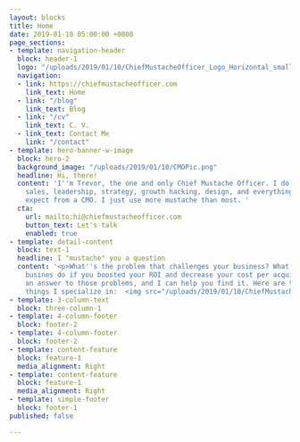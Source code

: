 ```yaml
---
layout: blocks
title: Home
date: 2019-01-10 05:00:00 +0000
page_sections:
- template: navigation-header
  block: header-1
  logo: "/uploads/2019/01/10/ChiefMustacheOfficer_Logo_Horizontal_small.png"
  navigation:
  - link: https://chiefmustacheofficer.com
    link_text: Home
  - link: "/blog"
    link_text: Blog
  - link: "/cv"
    link_text: C. V.
  - link_text: Contact Me
    link: "/contact"
- template: hero-banner-w-image
  block: hero-2
  background_image: "/uploads/2019/01/10/CMOPic.png"
  headline: Hi, there!
  content: 'I''m Trevor, the one and only Chief Mustache Officer. I do marketing,
    sales, leadership, strategy, growth hacking, design, and everything else you''d
    expect from a CMO. I just use more mustache than most. '
  cta:
    url: mailto:hi@chiefmustacheofficer.com
    button_text: Let's talk
    enabled: true
- template: detail-content
  block: text-1
  headline: I "mustache" you a question
  content: '<p>What''s the problem that challenges your business? What could your
    busines do if you boosted your ROI and decrease your cost per acquisition? There''s
    an answer to those problems, and I can help you find it. Here are the kind of
    things I specialize in:  <img src="/uploads/2019/01/10/ChiefMustacheOfficer_Logo.png"></p>'
- template: 3-column-text
  block: three-column-1
- template: 4-column-footer
  block: footer-2
- template: 4-column-footer
  block: footer-2
- template: content-feature
  block: feature-1
  media_alignment: Right
- template: content-feature
  block: feature-1
  media_alignment: Right
- template: simple-footer
  block: footer-1
published: false

---
```

